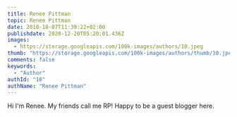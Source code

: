 ```yaml
---
title: Renee Pittman
topic: Renee Pittman
date: 2018-10-07T11:39:22+02:00
publishdate: 2020-12-20T05:20:01.436Z
images:
  - https://storage.googleapis.com/100k-images/authors/10.jpeg
thumb: "https://storage.googleapis.com/100k-images/authors/thumb/10.jpeg"
comments: false
keywords:
  - "Author"
authId: "10"
authName: "Renee Pittman"
---
```


Hi I'm Renee. My friends call me RP! Happy to be a guest blogger here.
